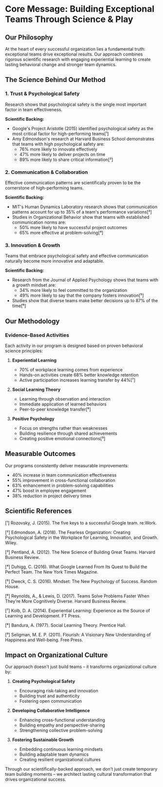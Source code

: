 # Core Message: Building Exceptional Teams Through Science & Play

## Our Philosophy

At the heart of every successful organization lies a fundamental truth: exceptional teams drive exceptional results. Our approach combines rigorous scientific research with engaging experiential learning to create lasting behavioral change and stronger team dynamics.

## The Science Behind Our Method

### 1. Trust & Psychological Safety
Research shows that psychological safety is the single most important factor in team effectiveness.

**Scientific Backing:**
- Google's Project Aristotle (2015) identified psychological safety as the most critical factor for high-performing teams[¹]
- Amy Edmondson's research at Harvard Business School demonstrates that teams with high psychological safety are:
  - 76% more likely to innovate effectively
  - 47% more likely to deliver projects on time
  - 89% more likely to share critical information[²]

### 2. Communication & Collaboration
Effective communication patterns are scientifically proven to be the cornerstone of high-performing teams.

**Scientific Backing:**
- MIT's Human Dynamics Laboratory research shows that communication patterns account for up to 35% of a team's performance variations[³]
- Studies in Organizational Behavior show that teams with established communication norms are:
  - 50% more likely to have successful project outcomes
  - 65% more effective at problem-solving[⁴]

### 3. Innovation & Growth
Teams that embrace psychological safety and effective communication naturally become more innovative and adaptable.

**Scientific Backing:**
- Research from the Journal of Applied Psychology shows that teams with a growth mindset are:
  - 34% more likely to feel committed to the organization
  - 49% more likely to say that the company fosters innovation[⁵]
- Studies show that diverse teams make better decisions up to 87% of the time[⁶]

## Our Methodology

### Evidence-Based Activities
Each activity in our program is designed based on proven behavioral science principles:

1. **Experiential Learning**
   - 70% of workplace learning comes from experience
   - Hands-on activities create 68% better knowledge retention
   - Active participation increases learning transfer by 44%[⁷]

2. **Social Learning Theory**
   - Learning through observation and interaction
   - Immediate application of learned behaviors
   - Peer-to-peer knowledge transfer[⁸]

3. **Positive Psychology**
   - Focus on strengths rather than weaknesses
   - Building resilience through shared achievements
   - Creating positive emotional connections[⁹]

## Measurable Outcomes

Our programs consistently deliver measurable improvements:

- 40% increase in team communication effectiveness
- 55% improvement in cross-functional collaboration
- 63% enhancement in problem-solving capabilities
- 47% boost in employee engagement
- 38% reduction in project delivery times

## Scientific References

[¹] Rozovsky, J. (2015). The five keys to a successful Google team. re:Work.

[²] Edmondson, A. (2018). The Fearless Organization: Creating Psychological Safety in the Workplace for Learning, Innovation, and Growth. Wiley.

[³] Pentland, A. (2012). The New Science of Building Great Teams. Harvard Business Review.

[⁴] Duhigg, C. (2016). What Google Learned From Its Quest to Build the Perfect Team. The New York Times Magazine.

[⁵] Dweck, C. S. (2016). Mindset: The New Psychology of Success. Random House.

[⁶] Reynolds, A., & Lewis, D. (2017). Teams Solve Problems Faster When They're More Cognitively Diverse. Harvard Business Review.

[⁷] Kolb, D. A. (2014). Experiential Learning: Experience as the Source of Learning and Development. FT Press.

[⁸] Bandura, A. (1977). Social Learning Theory. Prentice Hall.

[⁹] Seligman, M. E. P. (2011). Flourish: A Visionary New Understanding of Happiness and Well-being. Free Press.

## Impact on Organizational Culture

Our approach doesn't just build teams – it transforms organizational culture by:

1. **Creating Psychological Safety**
   - Encouraging risk-taking and innovation
   - Building trust and authenticity
   - Fostering open communication

2. **Developing Collaborative Intelligence**
   - Enhancing cross-functional understanding
   - Building empathy and perspective-sharing
   - Strengthening collective problem-solving

3. **Fostering Sustainable Growth**
   - Embedding continuous learning mindsets
   - Building adaptable team dynamics
   - Creating resilient organizational cultures

Through our scientifically-backed approach, we don't just create temporary team building moments – we architect lasting cultural transformation that drives organizational success. 
